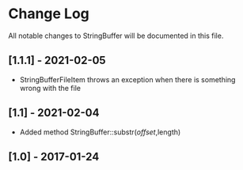 # Change Log
All notable changes to StringBuffer will be documented in this file.

## [1.1.1] - 2021-02-05

- StringBufferFileItem throws an exception when there is something wrong with the file

## [1.1] - 2021-02-04

- Added method StringBuffer::substr($offset,$length)

## [1.0] - 2017-01-24
